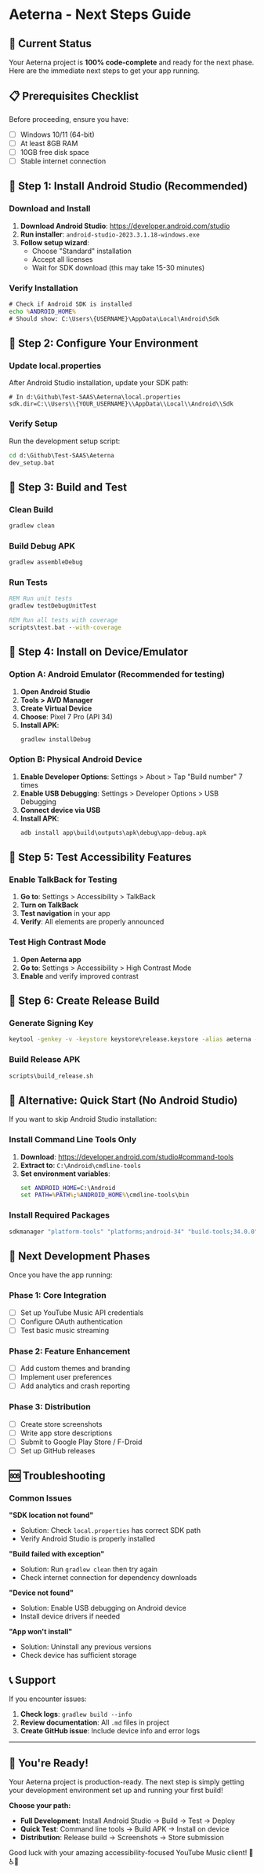 # Aeterna - Next Steps Guide

## 🎯 Current Status
Your Aeterna project is **100% code-complete** and ready for the next phase. Here are the immediate next steps to get your app running.

## 📋 Prerequisites Checklist

Before proceeding, ensure you have:
- [ ] Windows 10/11 (64-bit)
- [ ] At least 8GB RAM
- [ ] 10GB free disk space
- [ ] Stable internet connection

## 🚀 Step 1: Install Android Studio (Recommended)

### Download and Install
1. **Download Android Studio**: https://developer.android.com/studio
2. **Run installer**: `android-studio-2023.3.1.18-windows.exe`
3. **Follow setup wizard**:
   - Choose "Standard" installation
   - Accept all licenses
   - Wait for SDK download (this may take 15-30 minutes)

### Verify Installation
```cmd
# Check if Android SDK is installed
echo %ANDROID_HOME%
# Should show: C:\Users\{USERNAME}\AppData\Local\Android\Sdk
```

## 🚀 Step 2: Configure Your Environment

### Update local.properties
After Android Studio installation, update your SDK path:

```properties
# In d:\Github\Test-SAAS\Aeterna\local.properties
sdk.dir=C:\\Users\\{YOUR_USERNAME}\\AppData\\Local\\Android\\Sdk
```

### Verify Setup
Run the development setup script:
```cmd
cd d:\Github\Test-SAAS\Aeterna
dev_setup.bat
```

## 🚀 Step 3: Build and Test

### Clean Build
```cmd
gradlew clean
```

### Build Debug APK
```cmd
gradlew assembleDebug
```

### Run Tests
```cmd
REM Run unit tests
gradlew testDebugUnitTest

REM Run all tests with coverage
scripts\test.bat --with-coverage
```

## 🚀 Step 4: Install on Device/Emulator

### Option A: Android Emulator (Recommended for testing)
1. **Open Android Studio**
2. **Tools > AVD Manager**
3. **Create Virtual Device**
4. **Choose**: Pixel 7 Pro (API 34)
5. **Install APK**:
   ```cmd
   gradlew installDebug
   ```

### Option B: Physical Android Device
1. **Enable Developer Options**: Settings > About > Tap "Build number" 7 times
2. **Enable USB Debugging**: Settings > Developer Options > USB Debugging
3. **Connect device via USB**
4. **Install APK**:
   ```cmd
   adb install app\build\outputs\apk\debug\app-debug.apk
   ```

## 🚀 Step 5: Test Accessibility Features

### Enable TalkBack for Testing
1. **Go to**: Settings > Accessibility > TalkBack
2. **Turn on TalkBack**
3. **Test navigation** in your app
4. **Verify**: All elements are properly announced

### Test High Contrast Mode
1. **Open Aeterna app**
2. **Go to**: Settings > Accessibility > High Contrast Mode
3. **Enable** and verify improved contrast

## 🚀 Step 6: Create Release Build

### Generate Signing Key
```cmd
keytool -genkey -v -keystore keystore\release.keystore -alias aeterna -keyalg RSA -keysize 2048 -validity 10000
```

### Build Release APK
```cmd
scripts\build_release.sh
```

## 🚀 Alternative: Quick Start (No Android Studio)

If you want to skip Android Studio installation:

### Install Command Line Tools Only
1. **Download**: https://developer.android.com/studio#command-tools
2. **Extract to**: `C:\Android\cmdline-tools`
3. **Set environment variables**:
   ```cmd
   set ANDROID_HOME=C:\Android
   set PATH=%PATH%;%ANDROID_HOME%\cmdline-tools\bin
   ```

### Install Required Packages
```cmd
sdkmanager "platform-tools" "platforms;android-34" "build-tools;34.0.0"
```

## 🚀 Next Development Phases

Once you have the app running:

### Phase 1: Core Integration
- [ ] Set up YouTube Music API credentials
- [ ] Configure OAuth authentication
- [ ] Test basic music streaming

### Phase 2: Feature Enhancement
- [ ] Add custom themes and branding
- [ ] Implement user preferences
- [ ] Add analytics and crash reporting

### Phase 3: Distribution
- [ ] Create store screenshots
- [ ] Write app store descriptions
- [ ] Submit to Google Play Store / F-Droid
- [ ] Set up GitHub releases

## 🆘 Troubleshooting

### Common Issues

**"SDK location not found"**
- Solution: Check `local.properties` has correct SDK path
- Verify Android Studio is properly installed

**"Build failed with exception"**
- Solution: Run `gradlew clean` then try again
- Check internet connection for dependency downloads

**"Device not found"**
- Solution: Enable USB debugging on Android device
- Install device drivers if needed

**"App won't install"**
- Solution: Uninstall any previous versions
- Check device has sufficient storage

## 📞 Support

If you encounter issues:
1. **Check logs**: `gradlew build --info`
2. **Review documentation**: All `.md` files in project
3. **Create GitHub issue**: Include device info and error logs

---

## 🎉 You're Ready!

Your Aeterna project is production-ready. The next step is simply getting your development environment set up and running your first build!

**Choose your path:**
- **Full Development**: Install Android Studio → Build → Test → Deploy
- **Quick Test**: Command line tools → Build APK → Install on device
- **Distribution**: Release build → Screenshots → Store submission

Good luck with your amazing accessibility-focused YouTube Music client! 🎵♿✨
